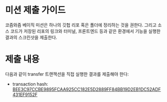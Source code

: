 # 미션 제출 가이드
코즘와즘 베이직 미션은 하나의 깃헙 리포 혹은 폴더에 정리하는 것을 권한다. 그리고 소스 코드가 저장된 리포의 링크와 터미널, 프론트엔드 등과 같은 환경에서 기능을 실행한 결과의 스크린샷을 제출한다. 

# 제출 내용
다음과 같이 transfer 트랜잭션을 직접 실행한 결과를 제출해야 한다:
- transaction hash: [BEE3C97CCBE9895FCAA925CC182E5D2889FF84BB19D2EB1DC52ADF431EF9152F](https://neutron.celat.one/pion-1/txs/BEE3C97CCBE9895FCAA925CC182E5D2889FF84BB19D2EB1DC52ADF431EF9152F)